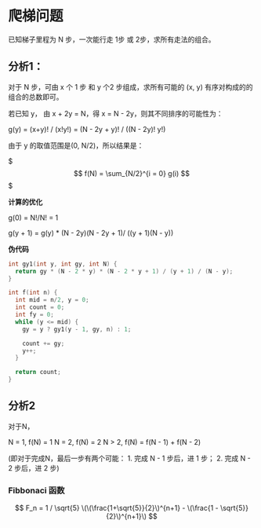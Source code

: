 # 爬梯问题

已知梯子里程为 N 步，一次能行走 1步 或 2步，求所有走法的组合。

## 分析1：

对于 N 步，可由 x 个 1 步 和 y 个2 步组成，求所有可能的 (x, y) 有序对构成的的组合的总数即可。

若已知 y， 由 x + 2y = N，得 x = N - 2y，则其不同排序的可能性为：

g(y) = (x+y)! / (x!y!) = (N - 2y + y)! / ((N - 2y)! y!)

由于 y 的取值范围是(0, N/2)，所以结果是：

$$$
f(N) = \sum_{N/2}^{i = 0} g(i)
$$$

**计算的优化**

g(0) = N!/N! = 1

g(y + 1) = g(y) * (N - 2y)(N - 2y + 1)/ ((y + 1)(N - y))

**伪代码**

```c
int gy1(int y, int gy, int N) {
  return gy * (N - 2 * y) * (N - 2 * y + 1) / (y + 1) / (N - y);
}

int f(int n) {
  int mid = n/2, y = 0;
  int count = 0;
  int fy = 0;
  while (y <= mid) {
    gy = y ? gy1(y - 1, gy, n) : 1;

    count += gy;
    y++;
  }

  return count;
}
```

## 分析2

对于N，

N = 1, f(N) = 1
N = 2, f(N) = 2
N > 2, f(N) = f(N - 1) + f(N - 2)

(即对于完成N，最后一步有两个可能： 1. 完成 N - 1 步后，进 1 步； 2. 完成 N - 2 步后，进 2 步)

### Fibbonaci 函数

$$
F_n = 1 / \sqrt{5} \(\(\frac{1+\sqrt{5}}{2}\)^{n+1} - \(\frac{1 - \sqrt{5}}{2}\)^{n+1}\)
$$
